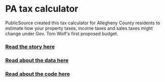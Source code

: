# PA tax calculator
PublicSource created this tax calculator for Allegheny County residents to estimate how your property taxes, income taxes and sales taxes might change under Gov. Tom Wolf's first proposed budget.

### [Read the story here](http://publicsource.org/investigations/tax-calculator-how-gov-wolfs-budget-would-affect-you-allegheny-county#.VSfaPpRPLek)

### [Read about the data here](https://github.com/akanik/pa-tax-calculator/blob/master/about-the-data.md)

### [Read about the code here](https://github.com/akanik/pa-tax-calculator/blob/master/about-the-code.md)
